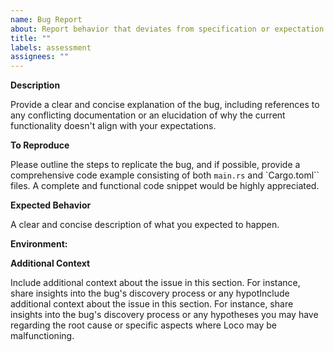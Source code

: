 ```yaml
---
name: Bug Report
about: Report behavior that deviates from specification or expectation
title: ""
labels: assessment
assignees: ""
---
```


**Description**

Provide a clear and concise explanation of the bug, including references to any conflicting documentation or an elucidation of why the current functionality doesn't align with your expectations.

**To Reproduce**

Please outline the steps to replicate the bug, and if possible, provide a comprehensive code example consisting of both `main.rs` and `Cargo.toml`` files. A complete and functional code snippet would be highly appreciated.

**Expected Behavior**

A clear and concise description of what you expected to happen.

**Environment:**

**Additional Context**

Include additional context about the issue in this section. For instance, share insights into the bug's discovery process or any hypotInclude additional context about the issue in this section. For instance, share insights into the bug's discovery process or any hypotheses you may have regarding the root cause or specific aspects where Loco may be malfunctioning.
